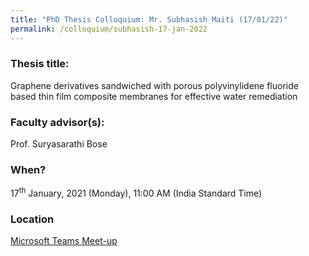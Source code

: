 ```yaml
---
title: "PhD Thesis Colloquium: Mr. Subhasish Maiti (17/01/22)"
permalink: /colloquium/subhasish-17-jan-2022
---
```

### Thesis title:
Graphene derivatives sandwiched with porous polyvinylidene fluoride based thin film composite membranes for effective water remediation

### Faculty advisor(s):
Prof. Suryasarathi Bose

### When?
17<sup>th</sup> January, 2021 (Monday), 11:00 AM (India Standard Time)

### Location
<a href="https://teams.microsoft.com/l/meetup-join/19%3ameeting_YTY2YzBjOTEtMzI2MS00YTRiLWFjYWQtNWEzMDk4YTllYTIw%40thread.v2/0?context=%7b%22Tid%22%3a%226f15cd97-f6a7-41e3-b2c5-ad4193976476%22%2c%22Oid%22%3a%227b6a5e21-3047-4dfd-a169-a98550db5ea8%22%7d" target="_blank">Microsoft Teams Meet-up</a>